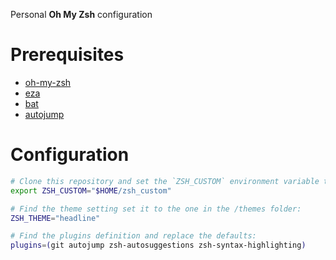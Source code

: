 Personal **Oh My Zsh** configuration

# Prerequisites
- [oh-my-zsh](https://ohmyz.sh/)
- [eza](https://github.com/eza-community/eza)
- [bat](https://github.com/sharkdp/bat)
- [autojump](https://github.com/wting/autojump)

# Configuration
```zsh
# Clone this repository and set the `ZSH_CUSTOM` environment variable to point to it:
export ZSH_CUSTOM="$HOME/zsh_custom"

# Find the theme setting set it to the one in the /themes folder:
ZSH_THEME="headline"

# Find the plugins definition and replace the defaults:
plugins=(git autojump zsh-autosuggestions zsh-syntax-highlighting)
```
